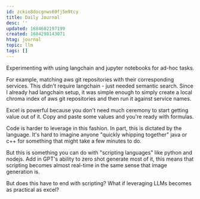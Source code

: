```yaml
---
id: zckio8docgnws69fj5m9tcy
title: Daily Journal
desc: ''
updated: 1684602197199
created: 1684298143071
htag: journal
topic: llm
tags: []
---
```


Experimenting with using langchain and jupyter notebooks for ad-hoc tasks. 

For example, matching aws git repositories with their corresponding services. 
This didn't require langchain - just needed semantic search. Since I already had langchain setup, it was simple enough to simply create a local chroma index of aws git repositories and then run it against service names. 

Excel is powerful because you don't need much ceremony to start getting value out of it. Copy and paste some values and you're ready with formulas. 

Code is harder to leverage in this fashion. In part, this is dictated by the language. It's hard to imagine anyone "quickly whipping together" java or c++ for something that might take a few minutes to do. 

But this is something you can do with "scripting languages" like python and nodejs. Add in GPT's ability to zero shot generate most of it, this means that scripting becomes almost real-time in the same sense that image generation is. 

But does this have to end with scripting? What if leveraging LLMs becomes as practical as excel?
